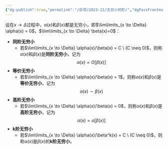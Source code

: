 ```yaml
---
{"dg-publish":true,"permalink":"/杂项/2023-11/无穷小的阶/","dgPassFrontmatter":true}
---
```


设在$x \to \Delta$过程中，$\alpha(x)$和$\beta(x)$都是无穷小，即$\lim\limits_{x \to \Delta} \alpha(x) = 0$，$\lim\limits_{x \to \Delta} \beta(x)=0$：
- **同阶无穷小**
	- 若$\lim\limits_{x \to \Delta} \alpha(x)/\beta(x) = C \ (C \neq 0)$，则称$\alpha(x)$和$\beta(x)$是**同阶无穷小**，记为
	$$\alpha(x)=O[\beta(x)]$$
- **等价无穷小**
	- 若$\lim\limits_{x \to \Delta} \alpha(x)/\beta(x) = 1$，则称$\alpha(x)$和$\beta(x)$是**等价无穷小**，记为
	$$\alpha(x)\sim\beta(x)$$
- **高阶无穷小**
	- 若$\lim\limits_{x \to \Delta} \alpha(x)/\beta(x) = 0$，则称$\alpha(x)$和$\beta(x)$是**高阶无穷小**，记为
	$$\alpha(x)=o[\beta(x)]$$
- **k阶无穷小**
	- 若$\lim\limits_{x \to \Delta} \alpha(x)/\beta^k(x) = C \ (C \neq 0)$，则称$\alpha(x)$是$\beta(x)$的**k阶无穷小**。